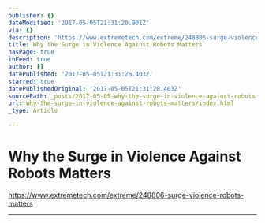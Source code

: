 ```yaml
---
publisher: {}
dateModified: '2017-05-05T21:31:20.901Z'
via: {}
description: 'https://www.extremetech.com/extreme/248806-surge-violence-robots-matters'
title: Why the Surge in Violence Against Robots Matters
hasPage: true
inFeed: true
author: []
datePublished: '2017-05-05T21:31:28.403Z'
starred: true
datePublishedOriginal: '2017-05-05T21:31:28.403Z'
sourcePath: _posts/2017-05-05-why-the-surge-in-violence-against-robots-matters.md
url: why-the-surge-in-violence-against-robots-matters/index.html
_type: Article

---
```

# Why the Surge in Violence Against Robots Matters

https://www.extremetech.com/extreme/248806-surge-violence-robots-matters

---
